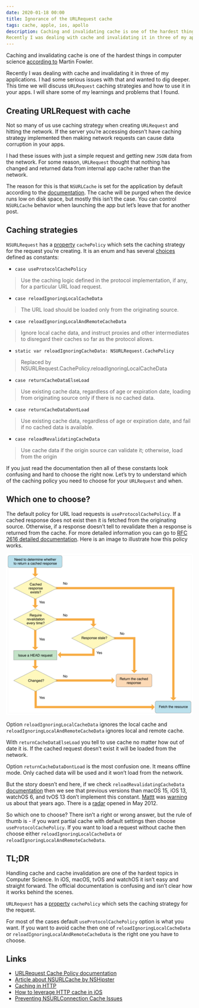 ```yaml
---
date: 2020-01-18 00:00
title: Ignorance of the URLRequest cache
tags: cache, apple, ios, apollo
description: Caching and invalidating cache is one of the hardest things in computer science [according to](https://martinfowler.com/bliki/TwoHardThings.html) Martin Fowler.
Recently I was dealing with cache and invalidating it in three of my applications. I had some serious issues with that and wanted to dig deeper. This time we will discuss  `URLRequest` caching strategies and how to use it in your apps. I will share some of my learnings and problems that I found.
---
```


Caching and invalidating cache is one of the hardest things in computer science [according to](https://martinfowler.com/bliki/TwoHardThings.html) Martin Fowler.

Recently I was dealing with cache and invalidating it in three of my applications. I had some serious issues with that and wanted to dig deeper. This time we will discuss  `URLRequest` caching strategies and how to use it in your apps. I will share some of my learnings and problems that I found.

## Creating URLRequest with cache

Not so many of us use caching strategy when creating `URLRequest` and hitting the network. If the server you’re accessing doesn’t have caching strategy implemented then making network requests can cause data corruption in your apps.

I had these issues with just a simple request and getting new `JSON` data from the network. For some reason, `URLRequest` thought that nothing has changed and returned data from internal app cache rather than the network.

The reason for this is that `NSURLCache` is set for the application by default according to the [documentation](https://developer.apple.com/documentation/foundation/urlcache#//apple_ref/occ/clm/NSURLCache/setSharedURLCache:). The cache will be purged when the device runs low on disk space, but mostly this isn’t the case. You can control `NSURLCache` behavior when launching the app but let’s leave that for another post.

## Caching strategies

`NSURLRequest` has a [property](https://developer.apple.com/documentation/foundation/nsurlrequest/1407944-cachepolicy) `cachePolicy` which sets the caching strategy for the request you’re creating. It is an enum and has several [choices](https://developer.apple.com/documentation/foundation/nsurlrequest/cachepolicy) defined as constants:

* `case useProtocolCachePolicy`
> Use the caching logic defined in the protocol implementation, if any, for a particular URL load request.
* `case reloadIgnoringLocalCacheData`
> The URL load should be loaded only from the originating source.
* `case reloadIgnoringLocalAndRemoteCacheData`
> Ignore local cache data, and instruct proxies and other intermediates to disregard their caches so far as the protocol allows.
* `static var reloadIgnoringCacheData: NSURLRequest.CachePolicy`
> Replaced by NSURLRequest.CachePolicy.reloadIgnoringLocalCacheData
* `case returnCacheDataElseLoad`
> Use existing cache data, regardless of age or expiration date, loading from originating source only if there is no cached data.
* 	`case returnCacheDataDontLoad`
> Use existing cache data, regardless of age or expiration date, and fail if no cached data is available.
* `case reloadRevalidatingCacheData`
> Use cache data if the origin source can validate it; otherwise, load from the origin

If you just read the documentation then all of these constants look confusing and hard to choose the right now. Let’s try to understand which of the caching policy you need to choose for your `URLRequest` and when.

## Which one to choose?

The default policy for URL load requests is `useProtocolCachePolicy`. If a cached response does not exist then it is fetched from the originating source. Otherwise, if a response doesn’t tell to revalidate then a response is returned from the cache. For more detailed information you can go to [RFC 2616 detailed documentation](https://www.w3.org/Protocols/rfc2616/rfc2616-sec13.html#sec13). Here is an image to illustrate how this policy works.

![How useProtocolCachePolicy works](/assets/img/cache/cache-determination.png)

Option `reloadIgnoringLocalCacheData` ignores the local cache and `reloadIgnoringLocalAndRemoteCacheData` ignores local and remote cache.

With `returnCacheDataElseLoad` you tell to use cache no matter how out of date it is. If the cached request doesn’t exist it will be loaded from the network.

Option `returnCacheDataDontLoad` is the most confusion one. It means offline mode. Only cached data will be used and it won’t load from the network.

But the story doesn’t end here, if we check `reloadRevalidatingCacheData` [documentation](https://developer.apple.com/documentation/foundation/nsurlrequest/cachepolicy/reloadrevalidatingcachedata) then we see that previous versions than macOS 15, iOS 13, watchOS 6, and tvOS 13 don’t implement this constant. [Mattt](https://twitter.com/mattt) was [warning](https://nshipster.com/nsurlcache/) us about that years ago. There is a [radar](http://openradar.appspot.com/radar?id=1755401) opened in May 2012.

So which one to choose? There isn’t a right or wrong answer, but the rule of thumb is - if you want partial cache with default settings then choose `useProtocolCachePolicy`. If you want to load a request without cache then choose either `reloadIgnoringLocalCacheData` or `reloadIgnoringLocalAndRemoteCacheData`.

## TL;DR

Handling cache and cache invalidation are one of the hardest topics in Computer Science. In iOS, macOS, tvOS and watchOS it isn’t easy and straight forward. The official documentation is confusing and isn’t clear how it works behind the scenes.

`URLRequest` has a [property](https://developer.apple.com/documentation/foundation/nsurlrequest/1407944-cachepolicy) `cachePolicy` which sets the caching strategy for the request.

For most of the cases default `useProtocolCachePolicy` option is what you want. If you want to avoid cache then one of `reloadIgnoringLocalCacheData` or `reloadIgnoringLocalAndRemoteCacheData` is the right one you have to choose.

## Links

* [URLRequest Cache Policy documentation](https://developer.apple.com/documentation/foundation/nsurlrequest/cachepolicy)
* [Article about NSURLCache by NSHipster](https://nshipster.com/nsurlcache)
* [Caching in HTTP](https://www.w3.org/Protocols/rfc2616/rfc2616-sec13.html#sec13)
* [How to leverage HTTP cache in iOS](https://www.fabernovel.com/en/engineering/how-to-leverage-http-cache-in-ios)
* [Preventing NSURLConnection Cache Issues](https://codewithchris.com/preventing-nsurlconnection-cache-issues/)
